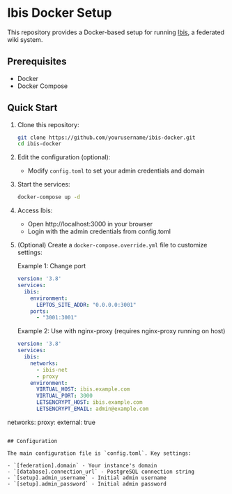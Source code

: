 # Ibis Docker Setup

This repository provides a Docker-based setup for running [Ibis](https://github.com/Nutomic/ibis), a federated wiki system.

## Prerequisites

- Docker
- Docker Compose

## Quick Start

1. Clone this repository:
   ```bash
   git clone https://github.com/yourusername/ibis-docker.git
   cd ibis-docker
   ```

2. Edit the configuration (optional):
   - Modify `config.toml` to set your admin credentials and domain

3. Start the services:
   ```bash
   docker-compose up -d
   ```

4. Access Ibis:
   - Open http://localhost:3000 in your browser
   - Login with the admin credentials from config.toml

5. (Optional) Create a `docker-compose.override.yml` file to customize settings:

   Example 1: Change port
   ```yaml
   version: '3.8'
   services:
     ibis:
       environment:
         LEPTOS_SITE_ADDR: "0.0.0.0:3001"
       ports:
         - "3001:3001"
   ```

   Example 2: Use with nginx-proxy (requires nginx-proxy running on host)
   ```yaml
   version: '3.8'
   services:
     ibis:
       networks:
         - ibis-net
         - proxy
       environment:
         VIRTUAL_HOST: ibis.example.com
         VIRTUAL_PORT: 3000
         LETSENCRYPT_HOST: ibis.example.com
         LETSENCRYPT_EMAIL: admin@example.com

networks:
  proxy:
    external: true
   ```

## Configuration

The main configuration file is `config.toml`. Key settings:

- `[federation].domain` - Your instance's domain
- `[database].connection_url` - PostgreSQL connection string
- `[setup].admin_username` - Initial admin username
- `[setup].admin_password` - Initial admin password

